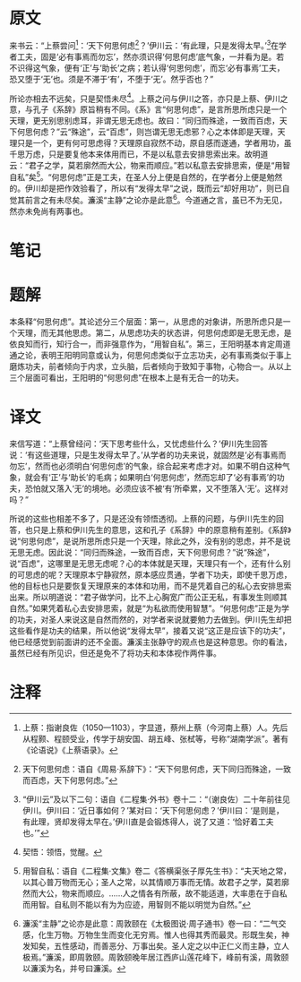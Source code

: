 # 原文
来书云：“上蔡尝问[^1]：‘天下何思何虑[^2]？’伊川云：‘有此理，只是发得太早。’[^3]在学者工夫，固是‘必有事焉而勿忘’，然亦须识得‘何思何虑’底气象，一并看为是。若不识得这气象，便有‘正’与‘助长’之病；若认得‘何思何虑’，而忘‘必有事焉’工夫，恐又堕于‘无’也。须是不滞于‘有’，不堕于‘无’。然乎否也？”

所论亦相去不远矣，只是契悟未尽[^4]。上蔡之问与伊川之答，亦只是上蔡、伊川之意，与孔子《系辞》原旨稍有不同。《系》言“何思何虑”，是言所思所虑只是一个天理，更无别思别虑耳，非谓无思无虑也。故曰：“同归而殊途，一致而百虑，天下何思何虑？”云“殊途”，云“百虑”，则岂谓无思无虑邪？心之本体即是天理，天理只是一个，更有何可思虑得？天理原自寂然不动，原自感而遂通，学者用功，虽千思万虑，只是要复他本来体用而已，不是以私意去安排思索出来。故明道云：“君子之学，莫若廓然而大公，物来而顺应。”若以私意去安排思索，便是“用智自私”矣[^5]。“何思何虑”正是工夫，在圣人分上便是自然的，在学者分上便是勉然的。伊川却是把作效验看了，所以有“发得太早”之说，既而云“却好用功”，则已自觉其前言之有未尽矣。濂溪“主静”之论亦是此意[^6]。今道通之言，虽已不为无见，然亦未免尚有两事也。
# 笔记

# 题解
本条释“何思何虑”。其论述分三个层面：第一，从思虑的对象讲，所思所虑只是一个天理，而无其他思虑。第二，从思虑功夫的状态讲，何思何虑即是无思无虑，是依良知而行，知行合一，而非强意作为，“用智自私”。第三，王阳明基本肯定周道通之论，表明王阳明同意或认为，何思何虑类似于立志功夫，必有事焉类似于事上磨炼功夫，前者倾向于内求，立头脑，后者倾向于致知于事物，心物合一。从以上三个层面可看出，王阳明的“何思何虑”在根本上是有无合一的功夫。
# 译文
来信写道：“上蔡曾经问：‘天下思考些什么，又忧虑些什么？’伊川先生回答说：‘有这些道理，只是生发得太早了。’从学者的功夫来说，就固然是‘必有事焉而勿忘’，然而也必须明白‘何思何虑’的气象，综合起来考虑才对。如果不明白这种气象，就会有‘正’与‘助长’的毛病；如果明白‘何思何虑’，然而忘却了‘必有事焉’的功夫，恐怕就又落入‘无’的境地。必须应该不被‘有’所牵累，又不堕落入‘无’。这样对吗？”

所说的这些也相差不多了，只是还没有领悟透彻。上蔡的问题，与伊川先生的回答，也只是上蔡和伊川先生的意思，这和孔子《系辞》中的原意稍有差别。《系辞》说“何思何虑”，是说所思所虑只是一个天理，除此之外，没有别的思虑，并不是说无思无虑。因此说：“同归而殊途，一致而百虑，天下何思何虑？”说“殊途”，说“百虑”，这哪里是无思无虑呢？心的本体就是天理，天理只有一个，还有什么别的可思虑的呢？天理原本宁静寂然，原本感应贯通，学者下功夫，即使千思万虑，他的目标也只是要恢复天理原来的本体和功用，而不是凭着自己的私心去安排思索出来。所以明道说：“君子做学问，比不上心胸宽广而公正无私，有事发生则顺其自然。”如果凭着私心去安排思索，就是“为私欲而使用智慧”。“何思何虑”正是为学的功夫，对圣人来说这是自然而然的，对学者来说就要勉力去做到。伊川先生却把这些看作是功夫的结果，所以他说“发得太早”，接着又说“这正是应该下的功夫”，他已经感觉到前面讲的还不全面。濂溪主张静守的观点也是这种意思。你的看法，虽然已经有所见识，但还是免不了将功夫和本体视作两件事。
# 注释

[^1]: 上蔡：指谢良佐（1050—1103），字显道，蔡州上蔡（今河南上蔡）人。先后从程颢、程颐受业，传学于胡安国、胡五峰、张栻等，号称“湖南学派”。著有《论语说》《上蔡语录》。
[^2]: 天下何思何虑：语自《周易·系辞下》：“天下何思何虑，天下同归而殊途，一致而百虑，天下何思何虑。”
[^3]: “伊川云”及以下二句：语自《二程集·外书》卷十二：“（谢良佐）二十年前往见伊川。伊川曰：‘近日事如何？’某对曰：‘天下何思何虑？’伊川曰：‘是则是，有此理，贤却发得太早在。’伊川直是会锻炼得人，说了又道：‘恰好着工夫也。’”
[^4]: 契悟：领悟，觉醒。
[^5]: 用智自私：语自《二程集·文集》卷二《答横渠张子厚先生书》：“夫天地之常，以其心普万物而无心；圣人之常，以其情顺万事而无情。故君子之学，莫若廓然而大公，物来而顺应。……人之情各有所蔽，故不能适道，大率患在于自私而用智。自私则不能以有为为应迹，用智则不能以明觉为自然。”
[^6]: 濂溪“主静”之论亦是此意：周敦颐在《太极图说·周子通书》卷一曰：“二气交感，化生万物。万物生生而变化无穷焉。惟人也得其秀而最灵。形既生矣，神发知矣，五性感动，而善恶分、万事出矣。圣人定之以中正仁义而主静，立人极焉。”濂溪，即周敦颐。周敦颐晚年居江西庐山莲花峰下，峰前有溪，周敦颐以濂溪为名，并号曰濂溪。
